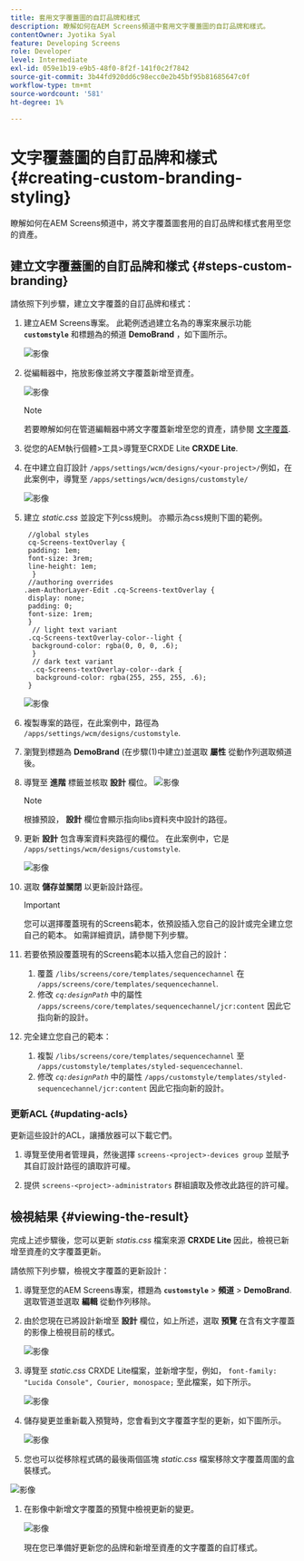 ```yaml
---
title: 套用文字覆蓋圖的自訂品牌和樣式
description: 瞭解如何在AEM Screens頻道中套用文字覆蓋圖的自訂品牌和樣式。
contentOwner: Jyotika Syal
feature: Developing Screens
role: Developer
level: Intermediate
exl-id: 059e1b19-e9b5-48f0-8f2f-141f0c2f7842
source-git-commit: 3b44fd920dd6c98ecc0e2b45bf95b81685647c0f
workflow-type: tm+mt
source-wordcount: '581'
ht-degree: 1%

---
```


# 文字覆蓋圖的自訂品牌和樣式 {#creating-custom-branding-styling}

瞭解如何在AEM Screens頻道中，將文字覆蓋圖套用的自訂品牌和樣式套用至您的資產。

## 建立文字覆蓋圖的自訂品牌和樣式 {#steps-custom-branding}

請依照下列步驟，建立文字覆蓋的自訂品牌和樣式：

1. 建立AEM Screens專案。 此範例透過建立名為的專案來展示功能 **`customstyle`** 和標題為的頻道 **DemoBrand** ，如下圖所示。

   ![影像](/help/user-guide/assets/custom-brand/custom-brand1.png)

1. 從編輯器中，拖放影像並將文字覆蓋新增至資產。

   ![影像](/help/user-guide/assets/custom-brand/custom-brand2.png)

   >[!NOTE]
   >若要瞭解如何在管道編輯器中將文字覆蓋新增至您的資產，請參閱 [文字覆蓋](/help/user-guide/text-overlay.md).

1. 從您的AEM執行個體>工具>導覽至CRXDE Lite **CRXDE Lite**.

1. 在中建立自訂設計 `/apps/settings/wcm/designs/<your-project>/`例如，在此案例中，導覽至 `/apps/settings/wcm/designs/customstyle/`

   ![影像](/help/user-guide/assets/custom-brand/custom-brand3.png)

1. 建立 *static.css* 並設定下列css規則。 亦顯示為css規則下圖的範例。

   ```shell
    //global styles
    cq-Screens-textOverlay {
    padding: 1em;
    font-size: 3rem;
    line-height: 1em;
     }
    //authoring overrides
   .aem-AuthorLayer-Edit .cq-Screens-textOverlay {
    display: none;
    padding: 0;
    font-size: 1rem;
    }
     // light text variant
    .cq-Screens-textOverlay-color--light {
     background-color: rgba(0, 0, 0, .6);
     }
     // dark text variant
     .cq-Screens-textOverlay-color--dark {
      background-color: rgba(255, 255, 255, .6);
    }
   ```

   ![影像](/help/user-guide/assets/custom-brand/custom-brand4.png)

1. 複製專案的路徑，在此案例中，路徑為 `/apps/settings/wcm/designs/customstyle`.

1. 瀏覽到標題為 **DemoBrand** (在步驟(1)中建立)並選取 **屬性** 從動作列選取頻道後。

1. 導覽至 **進階** 標籤並核取 **設計** 欄位。
   ![影像](/help/user-guide/assets/custom-brand/custom-brand5.png)

   >[!NOTE]
   >根據預設， **設計** 欄位會顯示指向libs資料夾中設計的路徑。

1. 更新 **設計** 包含專案資料夾路徑的欄位。 在此案例中，它是 `/apps/settings/wcm/designs/customstyle`.

   ![影像](/help/user-guide/assets/custom-brand/custom-brand6.png)

1. 選取 **儲存並關閉** 以更新設計路徑。

   >[!IMPORTANT]
   >您可以選擇覆蓋現有的Screens範本，依預設插入您自己的設計或完全建立您自己的範本。 如需詳細資訊，請參閱下列步驟。

1. 若要依預設覆蓋現有的Screens範本以插入您自己的設計：

   1. 覆蓋 `/libs/screens/core/templates/sequencechannel` 在 `/apps/screens/core/templates/sequencechannel`.
   1. 修改 *`cq:designPath`* 中的屬性 `/apps/screens/core/templates/sequencechannel/jcr:content` 因此它指向新的設計。

1. 完全建立您自己的範本：
   1. 複製 `/libs/screens/core/templates/sequencechannel` 至 `/apps/customstyle/templates/styled-sequencechannel`.
   1. 修改 *`cq:designPath`* 中的屬性 `/apps/customstyle/templates/styled-sequencechannel/jcr:content` 因此它指向新的設計。


### 更新ACL {#updating-acls}

更新這些設計的ACL，讓播放器可以下載它們。

1. 導覽至使用者管理員，然後選擇 `screens-<project>-devices group` 並賦予其自訂設計路徑的讀取許可權。

1. 提供 `screens-<project>-administrators` 群組讀取及修改此路徑的許可權。

## 檢視結果 {#viewing-the-result}

完成上述步驟後，您可以更新 *statis.css* 檔案來源 **CRXDE Lite** 因此，檢視已新增至資產的文字覆蓋更新。

請依照下列步驟，檢視文字覆蓋的更新設計：

1. 導覽至您的AEM Screens專案，標題為 **`customstyle`** > **頻道** > **DemoBrand**. 選取管道並選取 **編輯** 從動作列移除。

1. 由於您現在已將設計新增至 **設計** 欄位，如上所述，選取 **預覽** 在含有文字覆蓋的影像上檢視目前的樣式。

   ![影像](/help/user-guide/assets/custom-brand/custom-brand7.png)

1. 導覽至 *static.css* CRXDE Lite檔案，並新增字型，例如， `font-family: "Lucida Console", Courier, monospace;` 至此檔案，如下所示。

   ![影像](/help/user-guide/assets/custom-brand/custom-brand8.png)

1. 儲存變更並重新載入預覽時，您會看到文字覆蓋字型的更新，如下圖所示。

   ![影像](/help/user-guide/assets/custom-brand/custom-brand9.png)

1. 您也可以從移除程式碼的最後兩個區塊 *static.css* 檔案移除文字覆蓋周圍的盒裝樣式。

![影像](/help/user-guide/assets/custom-brand/custom-brand10.png)

1. 在影像中新增文字覆蓋的預覽中檢視更新的變更。

   ![影像](/help/user-guide/assets/custom-brand/custom-brand11.png)

   現在您已準備好更新您的品牌和新增至資產的文字覆蓋的自訂樣式。
